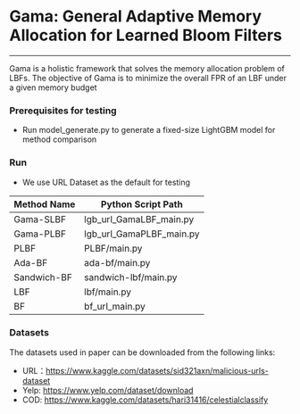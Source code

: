 # Gama: General Adaptive Memory Allocation for Learned Bloom Filters
***
Gama is a holistic framework that solves the memory allocation problem of LBFs. The objective of Gama is
to minimize the overall FPR of an LBF under a given memory
budget

### Prerequisites for testing
- Run model_generate.py to generate a fixed-size LightGBM model for method comparison

### Run
- We use URL Dataset as the default for testing

| Method Name       | Python Script Path  |
| ----------------- | ------------------------ |
| Gama-SLBF         |  lgb_url_GamaLBF_main.py     |
| Gama-PLBF         |  lgb_url_GamaPLBF_main.py    |
| PLBF              |  PLBF/main.py                |
| Ada-BF            |  ada-bf/main.py              |
| Sandwich-BF       |  sandwich-lbf/main.py        |
| LBF               |  lbf/main.py                 |
| BF                |  bf_url_main.py              |


### Datasets

The datasets used in paper can be downloaded from the following links:

- URL：https://www.kaggle.com/datasets/sid321axn/malicious-urls-dataset
- Yelp: https://www.yelp.com/dataset/download
- COD: https://www.kaggle.com/datasets/hari31416/celestialclassify


